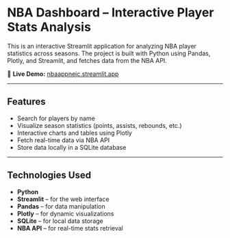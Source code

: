 # NBA Dashboard – Interactive Player Stats Analysis

This is an interactive Streamlit application for analyzing NBA player statistics across seasons. The project is built with Python using Pandas, Plotly, and Streamlit, and fetches data from the NBA API.

🔗 **Live Demo:** [nbaappnejc.streamlit.app](https://nbaappnejc.streamlit.app/)

---

## Features

- Search for players by name
- Visualize season statistics (points, assists, rebounds, etc.)
- Interactive charts and tables using Plotly
- Fetch real-time data via NBA API
- Store data locally in a SQLite database

---

## Technologies Used

- **Python**
- **Streamlit** – for the web interface
- **Pandas** – for data manipulation
- **Plotly** – for dynamic visualizations
- **SQLite** – for local data storage
- **NBA API** – for real-time stats retrieval
